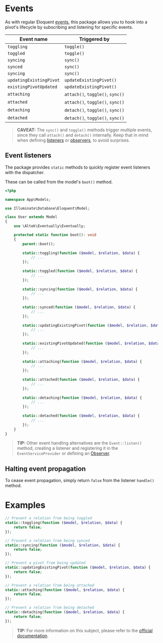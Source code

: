 # Events
As with regular Eloquent [events](https://laravel.com/docs/5.7/eloquent#events), this package allows you to hook into a pivot's lifecycle by subscribing and listening for specific events.

Event name              | Triggered by
------------------------|------------------------------------------
`toggling`              | `toggle()`
`toggled`               | `toggle()`
`syncing`               | `sync()`
`synced`                | `sync()`
`syncing`               | `sync()`
`updatingExistingPivot` | `updateExistingPivot()`
`existingPivotUpdated`  | `updateExistingPivot()`
`attaching`             | `attach()`, `toggle()`, `sync()`
`attached`              | `attach()`, `toggle()`, `sync()`
`detaching`             | `detach()`, `toggle()`, `sync()`
`detached`              | `detach()`, `toggle()`, `sync()`

> **CAVEAT:** The `sync()` and `toggle()` methods trigger multiple events, since they call `attach()` and `detach()` internally. Keep that in mind when defining [listeners](https://laravel.com/docs/5.7/events#defining-listeners) or [observers](https://laravel.com/docs/5.7/eloquent#observers), to avoid surprises.

## Event listeners
The package provides `static` methods to quickly register event listeners with the dispatcher.

These can be called from the model's `boot()` method.

```php
<?php

namespace App\Models;

use Illuminate\Database\Eloquent\Model;

class User extends Model
{
    use \Altek\Eventually\Eventually;

    protected static function boot(): void
    {
        parent::boot();
    
        static::toggling(function ($model, $relation, $data) {
            // ...
        });
        
        static::toggled(function ($model, $relation, $data) {
            // ...
        });
        
        static::syncing(function ($model, $relation, $data) {
            // ...
        });
        
        static::synced(function ($model, $relation, $data) {
            // ...
        });
        
        static::updatingExistingPivot(function ($model, $relation, $data) {
            // ...
        });
        
        static::existingPivotUpdated(function ($model, $relation, $data) {
            // ...
        });
        
        static::attaching(function ($model, $relation, $data) {
            // ...
        });
        
        static::attached(function ($model, $relation, $data) {
            // ...
        });
        
        static::detaching(function ($model, $relation, $data) {
            // ...
        });
        
        static::detached(function ($model, $relation, $data) {
            // ...
        });
    }
}
```

> **TIP:** Other event handling alternatives are the `Event::listen()` method, creating a listener and registering it in the `EventServiceProvider` or defining an [Observer](https://laravel.com/docs/5.7/eloquent#observers).

## Halting event propagation
To cease event propagation, simply return `false` from the listener `handle()` method.

# Examples
```php
// Prevent a relation from being toggled
static::toggling(function ($model, $relation, $data) {
    return false;
});

// Prevent a relation from being synced
static::syncing(function ($model, $relation, $data) {
    return false;
});

// Prevent a pivot from being updated
static::updatingExistingPivot(function ($model, $relation, $data) {
    return false;
});

// Prevent a relation from being attached
static::attaching(function ($model, $relation, $data) {
    return false;
});

// Prevent a relation from being detached
static::detaching(function ($model, $relation, $data) {
    return false;
});
```

> **TIP:** For more information on this subject, please refer to the [official documentation](https://laravel.com/docs/5.7/events).
